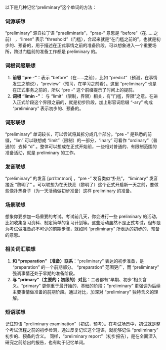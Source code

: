 以下是几种记忆“preliminary”这个单词的方法：

### 词源联想
“preliminary” 源自拉丁语 “praeliminaris”，“prae-” 意思是 “before”（在……之前） ，“limen” 表示 “threshold”（门槛），合起来就是“在门槛之前的”，也就是初步的、预备的，用于描述在正式事情之前的准备阶段。可以想象进入一个重要场所，跨过门槛前的准备工作都是 preliminary 的。

### 词根词缀联想
1. **前缀 “pre -”**：表示 “before”（在……之前），比如 “predict”（预测，在事情发生之前说），“preview”（预习，在学习之前看）。这里 “preliminary” 也是在正式事务之前的，所以 “pre -” 这个前缀提示了时间上的提前。
2. **词根 “limin -”**： 与 “limit”（限制，界限）相关，有“门槛，界限”之意。在进入正式阶段这个界限之前的，就是初步阶段，加上形容词后缀 “-ary” 构成 “preliminary” 表示初步的、预备的。 

### 词形联想
“preliminary” 单词较长，可以尝试将其拆分成几个部分。“pre -” 是熟悉的前缀，“lim” 可以联想成 “limit”（限制）的一部分，“inary” 可看作 “ordinary”（普通的）去掉 “d” 。整体可以想成在正式开始前，一些相对普通的、有限制范围的准备活动，就是 preliminary 的工作。

### 发音联想
“preliminary” 的发音 [prɪˈlɪmɪnəri] ，“pre -” 发音类似“扑热”， “liminary” 发音接近 “黎明了” 。可以联想为在天快亮（黎明了）这个正式开启新一天之前，要做些像扑热身子（为一天活动做初步准备）这样 preliminary 的准备。 

### 场景联想
想象你要参加一场重要的考试。考试前几天，你会进行一些 preliminary 的活动，比如收集复习资料、制定简单的复习计划等。这些活动虽然不是正式考试，但却是为考试做准备必不可少的前期步骤，就如同 “preliminary” 所表达的初步的、预备的意思。 

### 相关词汇联想
1. **和 “preparation”（准备）联系**：“preliminary” 表达的初步准备，是 “preparation” 的一个前期部分。 “preparation” 范围更广，而 “preliminary” 强调事情还处于早期的准备阶段。
2. **与 “primary”（主要的；初级的）对比**：二者都有“早期、初步”相关含义。“primary” 更侧重于最开始的、基础的阶段；“preliminary” 更强调为后续主要事情做准备的前期阶段。通过对比，加深对 “preliminary” 独特含义的理解。 

### 短语联想
记住短语 “preliminary examination”（初试，预考）。在考试场景中，初试就是整个考试流程之前的初步检测，通过反复记忆这个短语，就能够记住 “preliminary” 初步的、预备的含义。 同样，“preliminary report”（初步报告），是在全面深入研究之前给出的报告，也有助于记忆单词。 